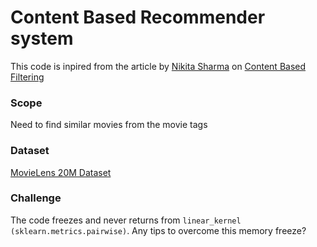 # Content Based Recommender system
This code is inpired from the article by [Nikita Sharma](https://github.com/nikitaa30) on [Content Based Filtering](https://heartbeat.fritz.ai/recommender-systems-with-python-part-i-content-based-filtering-5df4940bd831)

### Scope

Need to find similar movies from the movie tags

### Dataset

[MovieLens 20M Dataset](https://grouplens.org/datasets/movielens/20m/)

### **Challenge**

The code freezes and never returns from `linear_kernel (sklearn.metrics.pairwise)`. Any tips to overcome this memory freeze?

